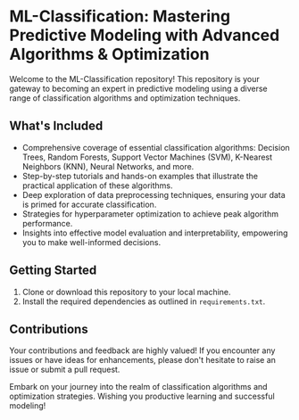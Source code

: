 # ML-Classification: Mastering Predictive Modeling with Advanced Algorithms & Optimization

Welcome to the ML-Classification repository! This repository is your gateway to becoming an expert in predictive modeling using a diverse range of classification algorithms and optimization techniques.

## What's Included

- Comprehensive coverage of essential classification algorithms: Decision Trees, Random Forests, Support Vector Machines (SVM), K-Nearest Neighbors (KNN), Neural Networks, and more.
- Step-by-step tutorials and hands-on examples that illustrate the practical application of these algorithms.
- Deep exploration of data preprocessing techniques, ensuring your data is primed for accurate classification.
- Strategies for hyperparameter optimization to achieve peak algorithm performance.
- Insights into effective model evaluation and interpretability, empowering you to make well-informed decisions.

## Getting Started

1. Clone or download this repository to your local machine.
2. Install the required dependencies as outlined in `requirements.txt`.

## Contributions

Your contributions and feedback are highly valued! If you encounter any issues or have ideas for enhancements, please don't hesitate to raise an issue or submit a pull request.

Embark on your journey into the realm of classification algorithms and optimization strategies. Wishing you productive learning and successful modeling!
